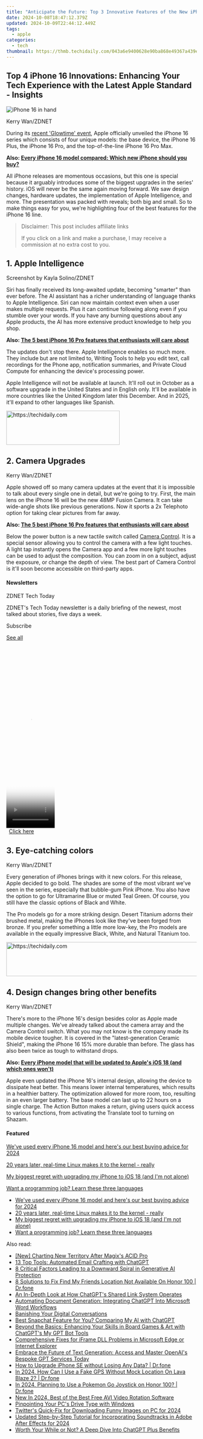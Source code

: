```yaml
---
title: "Anticipate the Future: Top 3 Innovative Features of the New iPhone 16 That Will Revamp Your Tech Experience - Detailed Review by TechEnthusiasts"
date: 2024-10-08T18:47:12.379Z
updated: 2024-10-09T22:44:12.449Z
tags:
  - apple
categories:
  - tech
thumbnail: https://thmb.techidaily.com/043a6e9400628e90ba868e49367a439edaed6ed2655e7384611850ca4beac263.jpg
---
```


## Top 4 iPhone 16 Innovations: Enhancing Your Tech Experience with the Latest Apple Standard - Insights

![iPhone 16 in hand](https://www.zdnet.com/a/img/resize/277b853e12d397c1fe466d78603a7aa85a5685bf/2024/09/09/e0da3045-825d-4c4a-9ae4-f2eff280cba2/dsc01901.jpg?auto=webp&width=1280)

Kerry Wan/ZDNET

During its [recent 'Glowtime' event](https://www.zdnet.com/article/everything-we-expect-at-apples-iphone-16-event-ai-features-airpods-apple-watch-series-10-more/), Apple officially unveiled the iPhone 16 series which consists of four unique models: the base device, the iPhone 16 Plus, the iPhone 16 Pro, and the top-of-the-line iPhone 16 Pro Max. 

**Also: [Every iPhone 16 model compared: Which new iPhone should you buy?](https://www.zdnet.com/article/every-iphone-16-model-compared-which-new-iphone-should-you-buy/)**

All iPhone releases are momentous occasions, but this one is special because it arguably introduces some of the biggest upgrades in the series' history. iOS will never be the same again moving forward. We saw design changes, hardware updates, the implementation of Apple Intelligence, and more. The presentation was packed with reveals; both big and small. So to make things easy for you, we're highlighting four of the best features for the iPhone 16 line.

>  Disclaimer: This post includes affiliate links
>
>  If you click on a link and make a purchase, I may receive a commission at no extra cost to you.
>

## 1\. Apple Intelligence

Screenshot by Kayla Solino/ZDNET

Siri has finally received its long-awaited update, becoming "smarter" than ever before. The AI assistant has a richer understanding of language thanks to Apple Intelligence. Siri can now maintain context even when a user makes multiple requests. Plus it can continue following along even if you stumble over your words. If you have any burning questions about any Apple products, the AI has more extensive product knowledge to help you shop.

**Also: [The 5 best iPhone 16 Pro features that enthusiasts will care about](https://www.zdnet.com/article/the-5-best-iphone-16-pro-features-that-enthusiasts-will-care-about/)**

The updates don't stop there. Apple Intelligence enables so much more. They include but are not limited to, Writing Tools to help you edit text, call recordings for the Phone app, notification summaries, and Private Cloud Compute for enhancing the device's processing power. 

Apple Intelligence will not be available at launch. It'll roll out in October as a software upgrade in the United States and in English only. It'll be available in more countries like the United Kingdom later this December. And in 2025, it'll expand to other languages like Spanish.

<!-- affiliate ads begin -->
<a href="https://aligracehair.sjv.io/c/5597632/2135355/19272" target="_top" id="2135355">
  <img src="//a.impactradius-go.com/display-ad/19272-2135355" border="0" alt="https://techidaily.com" width="300" height="90"/>
</a>
<img height="0" width="0" src="https://aligracehair.sjv.io/i/5597632/2135355/19272" style="position:absolute;visibility:hidden;" border="0" />
<!-- affiliate ads end -->

## 2\. Camera Upgrades

Kerry Wan/ZDNET

Apple showed off so many camera updates at the event that it is impossible to talk about every single one in detail, but we're going to try. First, the main lens on the iPhone 16 will be the new 48MP Fusion Camera. It can take wide-angle shots like previous generations. Now it sports a 2x Telephoto option for taking clear pictures from far away. 

**Also: [The 5 best iPhone 16 Pro features that enthusiasts will care about](https://www.zdnet.com/article/the-5-best-iphone-16-pro-features-that-enthusiasts-will-care-about/)**

Below the power button is a new tactile switch called [Camera Control](https://www.zdnet.com/article/every-iphone-16-model-features-a-new-camera-button-heres-what-it-can-do/). It is a special sensor allowing you to control the camera with a few light touches. A light tap instantly opens the Camera app and a few more light touches can be used to adjust the composition. You can zoom in on a subject, adjust the exposure, or change the depth of view. The best part of Camera Control is it'll soon become accessible on third-party apps.

#### Newsletters

ZDNET Tech Today

ZDNET's Tech Today newsletter is a daily briefing of the newest, most talked about stories, five days a week.

 Subscribe

[See all](https://www.zdnet.com/newsletters/)

<!-- affiliate ads begin -->
<span id="1977028">
					<video width="128" height="480" style="cursor:pointer"
           poster="//a.impactradius-go.com/display-clicktoplayimage/1977028.png"
           onclick="if(!this.playClicked){this.play();this.setAttribute('controls',true);this.playClicked=true;}">
	   <source src="//a.impactradius-go.com/display-ad/22993-1977028">
	   <img src="//a.impactradius-go.com/display-clicktoplayimage/1977028.png" style="border: none; height: 100%; width: 100%; object-fit: contain">
	</video>
	<div style="width:80px;text-align:center"><a href="javascript:window.open(decodeURIComponent('https%3A%2F%2Fhomestyler.sjv.io%2Fc%2F5597632%2F1977028%2F22993'), '_blank');void(0);">Click here</a></div>
</span>
<img height="0" width="0" src="https://imp.pxf.io/i/5597632/1977028/22993" style="position:absolute;visibility:hidden;" border="0" />
<!-- affiliate ads end -->

## 3\. Eye-catching colors

Kerry Wan/ZDNET

Every generation of iPhones brings with it new colors. For this release, Apple decided to go bold. The shades are some of the most vibrant we've seen in the series, especially that bubble-gum Pink iPhone. You also have the option to go for Ultramarine Blue or muted Teal Green. Of course, you still have the classic options of Black and White. 

The Pro models go for a more striking design. Desert Titanium adorns their brushed metal, making the iPhones look like they've been forged from bronze. If you prefer something a little more low-key, the Pro models are available in the equally impressive Black, White, and Natural Titanium too.

<!-- affiliate ads begin -->
<a href="https://appsumo.8odi.net/c/5597632/2082539/7443" target="_top" id="2082539">
  <img src="//a.impactradius-go.com/display-ad/7443-2082539" border="0" alt="https://techidaily.com" width="728" height="90"/>
</a>
<img height="0" width="0" src="https://appsumo.8odi.net/i/5597632/2082539/7443" style="position:absolute;visibility:hidden;" border="0" />
<!-- affiliate ads end -->

## 4\. Design changes bring other benefits

Kerry Wan/ZDNET

There's more to the iPhone 16's design besides color as Apple made multiple changes. We've already talked about the camera array and the Camera Control switch. What you may not know is the company made its mobile device tougher. It is covered in the "latest-generation Ceramic Shield", making the iPhone 16 15% more durable than before. The glass has also been twice as tough to withstand drops.

**Also: [Every iPhone model that will be updated to Apple's iOS 18 (and which ones won't)](https://www.zdnet.com/article/every-iphone-model-that-will-be-updated-to-apples-ios-18-and-which-ones-wont/)**

Apple even updated the iPhone 16's internal design, allowing the device to dissipate heat better. This means lower internal temperatures, which results in a healthier battery. The optimization allowed for more room, too, resulting in an even larger battery. The base model can last up to 22 hours on a single charge. The Action Button makes a return, giving users quick access to various functions, from activating the Translate tool to turning on Shazam.

#### Featured

[We've used every iPhone 16 model and here's our best buying advice for 2024](https://www.zdnet.com/article/iphone-16-pro-max-buying-advice-2024/ "We've used every iPhone 16 model and here's our best buying advice for 2024")

[20 years later, real-time Linux makes it to the kernel - really](https://www.zdnet.com/article/20-years-later-real-time-linux-makes-it-to-the-kernel-really/ "20 years later, real-time Linux makes it to the kernel - really")

[My biggest regret with upgrading my iPhone to iOS 18 (and I'm not alone)](https://www.zdnet.com/article/my-biggest-regret-with-upgrading-my-iphone-to-ios-18-and-im-not-alone/ "My biggest regret with upgrading my iPhone to iOS 18 (and I'm not alone)")

[Want a programming job? Learn these three languages](https://www.zdnet.com/article/want-a-programming-job-learn-these-three-languages/ "Want a programming job? Learn these three languages")

* [We've used every iPhone 16 model and here's our best buying advice for 2024](https://www.zdnet.com/article/iphone-16-pro-max-buying-advice-2024/ "We've used every iPhone 16 model and here's our best buying advice for 2024")
* [20 years later, real-time Linux makes it to the kernel - really](https://www.zdnet.com/article/20-years-later-real-time-linux-makes-it-to-the-kernel-really/ "20 years later, real-time Linux makes it to the kernel - really")
* [My biggest regret with upgrading my iPhone to iOS 18 (and I'm not alone)](https://www.zdnet.com/article/my-biggest-regret-with-upgrading-my-iphone-to-ios-18-and-im-not-alone/ "My biggest regret with upgrading my iPhone to iOS 18 (and I'm not alone)")
* [Want a programming job? Learn these three languages](https://www.zdnet.com/article/want-a-programming-job-learn-these-three-languages/ "Want a programming job? Learn these three languages")

<ins class="adsbygoogle"
     style="display:block"
     data-ad-format="autorelaxed"
     data-ad-client="ca-pub-7571918770474297"
     data-ad-slot="1223367746"></ins>

<ins class="adsbygoogle"
     style="display:block"
     data-ad-client="ca-pub-7571918770474297"
     data-ad-slot="8358498916"
     data-ad-format="auto"
     data-full-width-responsive="true"></ins>

<span class="atpl-alsoreadstyle">Also read:</span>
<div><ul>
<li><a href="https://extra-hints.techidaily.com/new-charting-new-territory-after-magixs-acid-pro/"><u>[New] Charting New Territory After Magix's ACID Pro</u></a></li>
<li><a href="https://tech-hub.techidaily.com/13-top-tools-automated-email-crafting-with-chatgpt/"><u>13 Top Tools: Automated Email Crafting with ChatGPT</u></a></li>
<li><a href="https://tech-hub.techidaily.com/8-critical-factors-leading-to-a-downward-spiral-in-generative-ai-protection/"><u>8 Critical Factors Leading to a Downward Spiral in Generative AI Protection</u></a></li>
<li><a href="https://location-fake.techidaily.com/8-solutions-to-fix-find-my-friends-location-not-available-on-honor-100-drfone-by-drfone-virtual-android/"><u>8 Solutions to Fix Find My Friends Location Not Available On Honor 100 | Dr.fone</u></a></li>
<li><a href="https://tech-hub.techidaily.com/an-in-depth-look-at-how-chatgpts-shared-link-system-operates/"><u>An In-Depth Look at How ChatGPT's Shared Link System Operates</u></a></li>
<li><a href="https://tech-hub.techidaily.com/automating-document-generation-integrating-chatgpt-into-microsoft-word-workflows/"><u>Automating Document Generation: Integrating ChatGPT Into Microsoft Word Workflows</u></a></li>
<li><a href="https://tech-hub.techidaily.com/banishing-your-digital-conversations/"><u>Banishing Your Digital Conversations</u></a></li>
<li><a href="https://tech-hub.techidaily.com/best-snapchat-feature-for-you-comparing-my-ai-with-chatgpt/"><u>Best Snapchat Feature for You? Comparing My AI with ChatGPT</u></a></li>
<li><a href="https://tech-hub.techidaily.com/beyond-the-basics-enhancing-your-skills-in-board-games-and-art-with-chatgpts-my-gpt-bot-tools/"><u>Beyond the Basics: Enhancing Your Skills in Board Games & Art with ChatGPT's My GPT Bot Tools</u></a></li>
<li><a href="https://technical-tips.techidaily.com/comprehensive-fixes-for-iframe-dll-problems-in-microsoft-edge-or-internet-explorer/"><u>Comprehensive Fixes for iFrame DLL Problems in Microsoft Edge or Internet Explorer</u></a></li>
<li><a href="https://tech-hub.techidaily.com/1722148098381-embrace-the-future-of-text-generation-access-and-master-openais-bespoke-gpt-services-today/"><u>Embrace the Future of Text Generation: Access and Master OpenAI's Bespoke GPT Services Today</u></a></li>
<li><a href="https://review-topics.techidaily.com/how-to-upgrade-iphone-se-without-losing-any-data-drfone-by-drfone-ios-system-repair-ios-system-repair/"><u>How to Upgrade iPhone SE without Losing Any Data? | Dr.fone</u></a></li>
<li><a href="https://review-topics.techidaily.com/in-2024-how-can-i-use-a-fake-gps-without-mock-location-on-lava-blaze-2-drfone-by-drfone-virtual-android/"><u>In 2024, How Can I Use a Fake GPS Without Mock Location On Lava Blaze 2? | Dr.fone</u></a></li>
<li><a href="https://pokemon-go-android.techidaily.com/in-2024-planning-to-use-a-pokemon-go-joystick-on-honor-100-drfone-by-drfone-virtual-android/"><u>In 2024, Planning to Use a Pokemon Go Joystick on Honor 100? | Dr.fone</u></a></li>
<li><a href="https://smart-video-editing.techidaily.com/new-in-2024-best-of-the-best-free-avi-video-rotation-software/"><u>New In 2024, Best of the Best Free AVI Video Rotation Software</u></a></li>
<li><a href="https://windows11.techidaily.com/pinpointing-your-pcs-drive-type-with-windows/"><u>Pinpointing Your PC's Drive Type with Windows</u></a></li>
<li><a href="https://twitter-videos.techidaily.com/twitters-quick-fix-for-downloading-funny-images-on-pc-for-2024/"><u>Twitter's Quick-Fix for Downloading Funny Images on PC for 2024</u></a></li>
<li><a href="https://sound-tweaking.techidaily.com/updated-step-by-step-tutorial-for-incorporating-soundtracks-in-adobe-after-effects-for-2024/"><u>Updated Step-by-Step Tutorial for Incorporating Soundtracks in Adobe After Effects for 2024</u></a></li>
<li><a href="https://tech-hub.techidaily.com/worth-your-while-or-not-a-deep-dive-into-chatgpt-plus-benefits/"><u>Worth Your While or Not? A Deep Dive Into ChatGPT Plus Benefits</u></a></li>
</ul></div>


